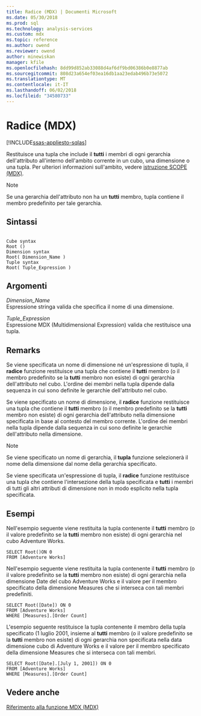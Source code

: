 ```yaml
---
title: Radice (MDX) | Documenti Microsoft
ms.date: 05/30/2018
ms.prod: sql
ms.technology: analysis-services
ms.custom: mdx
ms.topic: reference
ms.author: owend
ms.reviewer: owend
author: minewiskan
manager: kfile
ms.openlocfilehash: 8dd99d852ab33088d4af6df9bd06386b0e8877ab
ms.sourcegitcommit: 808d23a654ef03ea16db1aa23edab496b73e5072
ms.translationtype: MT
ms.contentlocale: it-IT
ms.lasthandoff: 06/02/2018
ms.locfileid: "34580733"
---
```

# <a name="root-mdx"></a>Radice (MDX)
[!INCLUDE[ssas-appliesto-sqlas](../includes/ssas-appliesto-sqlas.md)]

  Restituisce una tupla che include il **tutti** i membri di ogni gerarchia dell'attributo all'interno dell'ambito corrente in un cubo, una dimensione o una tupla. Per ulteriori informazioni sull'ambito, vedere [istruzione SCOPE &#40;MDX&#41;](../mdx/mdx-scripting-scope.md).  
  
> [!NOTE]  
>  Se una gerarchia dell'attributo non ha un **tutti** membro, tupla contiene il membro predefinito per tale gerarchia.  
  
## <a name="syntax"></a>Sintassi  
  
```  
  
Cube syntax  
Root ()  
Dimension syntax  
Root( Dimension_Name )  
Tuple syntax  
Root( Tuple_Expression )  
```  
  
## <a name="arguments"></a>Argomenti  
 *Dimension_Name*  
 Espressione stringa valida che specifica il nome di una dimensione.  
  
 *Tuple_Expression*  
 Espressione MDX (Multidimensional Expression) valida che restituisce una tupla.  
  
## <a name="remarks"></a>Remarks  
 Se viene specificata un nome di dimensione né un'espressione di tupla, il **radice** funzione restituisce una tupla che contiene il **tutti** membro (o il membro predefinito se la **tutti** membro non esiste) di ogni gerarchia dell'attributo nel cubo. L'ordine dei membri nella tupla dipende dalla sequenza in cui sono definite le gerarchie dell'attributo nel cubo.  
  
 Se viene specificato un nome di dimensione, il **radice** funzione restituisce una tupla che contiene il **tutti** membro (o il membro predefinito se la **tutti** membro non esiste) di ogni gerarchia dell'attributo nella dimensione specificata in base al contesto del membro corrente. L'ordine dei membri nella tupla dipende dalla sequenza in cui sono definite le gerarchie dell'attributo nella dimensione.  
  
> [!NOTE]  
>  Se viene specificato un nome di gerarchia, il **tupla** funzione selezionerà il nome della dimensione dal nome della gerarchia specificato.  
  
 Se viene specificata un'espressione di tupla, il **radice** funzione restituisce una tupla che contiene l'intersezione della tupla specificata e **tutti** i membri di tutti gli altri attributi di dimensione non in modo esplicito nella tupla specificata.  
  
## <a name="examples"></a>Esempi  
 Nell'esempio seguente viene restituita la tupla contenente il **tutti** membro (o il valore predefinito se la **tutti** membro non esiste) di ogni gerarchia nel cubo Adventure Works.  
  
```  
SELECT Root()ON 0  
FROM [Adventure Works]  
```  
  
 Nell'esempio seguente viene restituita la tupla contenente il **tutti** membro (o il valore predefinito se la **tutti** membro non esiste) di ogni gerarchia nella dimensione Date del cubo Adventure Works e il valore per il membro specificato della dimensione Measures che si interseca con tali membri predefiniti.  
  
```  
SELECT Root([Date]) ON 0  
FROM [Adventure Works]  
WHERE [Measures].[Order Count]  
```  
  
 L'esempio seguente restituisce la tupla contenente il membro della tupla specificato (1 luglio 2001, insieme al **tutti** membro (o il valore predefinito se la **tutti** membro non esiste) di ogni gerarchia non specificata nella data dimensione cubo di Adventure Works e il valore per il membro specificato della dimensione Measures che si interseca con tali membri.  
  
```  
SELECT Root([Date].[July 1, 2001]) ON 0  
FROM [Adventure Works]  
WHERE [Measures].[Order Count]  
```  
  
## <a name="see-also"></a>Vedere anche  
 [Riferimento alla funzione MDX &#40;MDX&#41;](../mdx/mdx-function-reference-mdx.md)  
  
  

